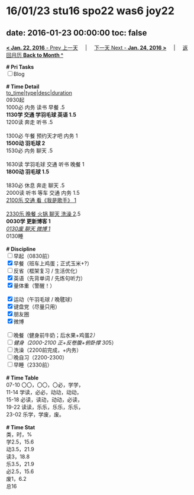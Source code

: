 # 16/01/23 stu16 spo22 was6 joy22

date: 2016-01-23 00:00:00
toc: false
---
[**< Jan. 22, 2016** - Prev 上一天](/lifelogs/2016/01/d22.html) &nbsp; &nbsp; | &nbsp; &nbsp; [下一天 Next - **Jan. 24, 2016 >**](/lifelogs/2016/01/d24.html) &nbsp; &nbsp; |  &nbsp; &nbsp; [返回月历 **Back to Month ^**](/lifelogs/2016/01/index.html)
<br/><div><b># Pri Tasks</b></div><div><input type="checkbox"/>Blog</div><div><br/></div><div><b># Time Detail</b></div><div><u>to_time|type|desc|duration</u></div><div>0930起</div><div>1000必 内务 读书 早餐 .5</div><div><b>1130学 交通 学羽毛球 英语 1.5</b></div><div>1200读 奔走 听书 .5</div><div><br/></div><div>1300必 午餐 预约天才吧 内务 1</div><div><b>1500动 羽毛球 2</b></div><div>1530必 内务 聊天 .5</div><div><br/></div><div>1630读 学羽毛球 交通 听书 晚餐 1</div><div><b>1800动 羽毛球 1.5</b></div><div><br/></div><div>1830必 休息 奔走 聊天 .5</div><div>2000读 听书 等车 交通 内务 1.5</div><div><u>2100乐 交通 看《我是歌手》 1</u></div><div><br/></div><div><u>2330乐 晚餐 火锅 聊天 洗澡 2</u>.5</div><div><b>0030学 更新博客 1</b></div><div><u><i>0130废 聊天 微博 1</i></u></div><div>0130睡</div><div><br/></div><div><b># Discipline</b></div><div><input type="checkbox"/>早起（0830前）</div><div><input checked="true" type="checkbox"/>早餐（班车上鸡蛋；正式玉米+?）</div><div><input type="checkbox"/>反省（框架复习 / 生活优化）</div><div><input checked="true" type="checkbox"/>英语（先背单词 / 先炼句听力）</div><div><input checked="true" type="checkbox"/>量体重（警醒！）</div><div><br/></div><div><input checked="true" type="checkbox"/>运动（午羽毛球 / 晚毽球）</div><div><input checked="true" type="checkbox"/>键盘党（尽量只用）</div><div><input checked="true" type="checkbox"/>朋友圈</div><div><input checked="true" type="checkbox"/>微博</div><div><br/></div><div><input type="checkbox"/>晚餐（健身前牛奶；后水果+鸡蛋*2）</div><div><input type="checkbox"/>健身（2000-2100 正+反卷腹+俯卧撑 30*5）</div><div><input type="checkbox"/>洗澡（2200前完成，+内务）</div><div><input type="checkbox"/>晚自习（2200-2300）</div><div><input type="checkbox"/>早睡（2330前）</div><div><br/></div><div><b># Time Table</b></div><div>07-10 〇〇，〇〇，〇必，学学，</div><div>11-14 学读，必必，动动，动动，</div><div>15-18 必读，读动，动动，必读，</div><div>19-22 读读，乐乐，乐乐，乐乐，</div><div>23-02 乐学，学废，废。</div><div><br/></div><div><b># Time Stat</b></div><div>类，时，%</div><div>学2.5，15.6</div><div>动3.5，21.9</div><div>读3，18.8</div><div>乐3.5，21.9</div><div>必2.5，15.6</div><div>废1，6.2</div><div>总16</div>
